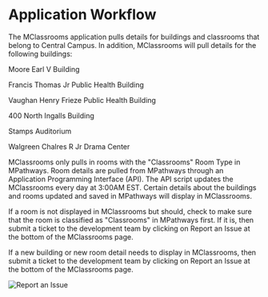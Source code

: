 Application Workflow
====================

The MClassrooms application pulls details for buildings and classrooms that belong to Central Campus. In addition, MClassrooms will pull details for the following buildings:

Moore Earl V Building

Francis Thomas Jr Public Health Building

Vaughan Henry Frieze Public Health Building

400 North Ingalls Building

Stamps Auditorium

Walgreen Chalres R Jr Drama Center

MClassrooms only pulls in rooms with the "Classrooms" Room Type in MPathways. Room details are pulled from MPathways through an Application Programming Interface (API). The API script updates the MClassrooms every day at 3:00AM EST. Certain details about the buildings and rooms updated and saved in MPathways will display in MClassrooms.

If a room is not displayed in MClassrooms but should, check to make sure that the room is classified as "Classrooms" in MPathways first. If it is, then submit a ticket to the development team by clicking on Report an Issue at the bottom of the MClassrooms page.

If a new building or new room detail needs to display in MClassrooms, then submit a ticket to the development team by clicking on Report an Issue at the bottom of the MClassrooms page.

![Report an Issue](assets/images/image9.png)